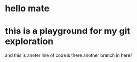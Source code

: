 hello mate
=====

this is a playground for my git exploration
=====
and this is anoter line of code
is there another branch in here?
